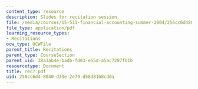 ```yaml
---
content_type: resource
description: Slides for recitation session.
file: /media/courses/15-511-financial-accounting-summer-2004/256cc6d48040d33e2e79d58d81b8cd0a_rec7.pdf
file_type: application/pdf
learning_resource_types:
- Recitations
ocw_type: OCWFile
parent_title: Recitations
parent_type: CourseSection
parent_uid: 38a3ab4e-badb-fd03-e55d-a5ac7287fb1b
resourcetype: Document
title: rec7.pdf
uid: 256cc6d4-8040-d33e-2e79-d58d81b8cd0a
---
```

